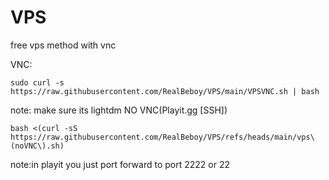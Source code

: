 # VPS
free vps method with vnc

VNC:
```
sudo curl -s https://raw.githubusercontent.com/RealBeboy/VPS/main/VPSVNC.sh | bash
```
note: make sure its lightdm
NO VNC(Playit.gg [SSH])
```
bash <(curl -sS https://raw.githubusercontent.com/RealBeboy/VPS/refs/heads/main/vps\(noVNC\).sh)
```
note:in playit you just port forward to port 2222 or 22
